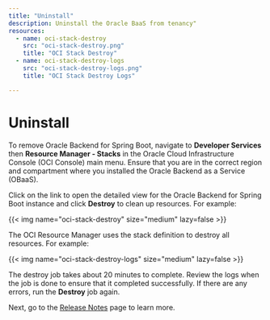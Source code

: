 ```yaml
---
title: "Uninstall"
description: Uninstall the Oracle BaaS from tenancy"
resources:
  - name: oci-stack-destroy
    src: "oci-stack-destroy.png"
    title: "OCI Stack Destroy"
  - name: oci-stack-destroy-logs
    src: "oci-stack-destroy-logs.png"
    title: "OCI Stack Destroy Logs"

---
```


# Uninstall

To remove Oracle Backend for Spring Boot, navigate to **Developer Services** then **Resource Manager - Stacks** in the Oracle Cloud
Infrastructure Console (OCI Console) main menu. Ensure that you are in the correct region and compartment where you installed the Oracle
Backend as a Service (OBaaS).

Click on the link to open the detailed view for the Oracle Backend for Spring Boot instance and click **Destroy** to clean up resources.
For example:

<!-- spellchecker-disable -->
{{< img name="oci-stack-destroy" size="medium" lazy=false >}}
<!-- spellchecker-enable -->

The OCI Resource Manager uses the stack definition to destroy all resources. For example:

<!-- spellchecker-disable -->
{{< img name="oci-stack-destroy-logs" size="medium" lazy=false >}}
<!-- spellchecker-enable -->

The destroy job takes about 20 minutes to complete. Review the logs when the job is done to ensure that it completed successfully. If there are
any errors, run the **Destroy** job again.

Next, go to the [Release Notes](../release-notes/) page to learn more.
